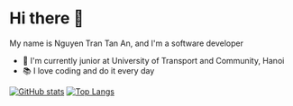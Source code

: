# Hi there :wave:
My name is Nguyen Tran Tan An, and I'm a software developer
- :school: I'm currently junior at University of Transport and Community, Hanoi
- :books: I love coding and do it every day

[![GitHub stats](https://github-readme-stats.vercel.app/api?username=spicy-tomato&count_private=true&line_height=28&show_icons=true&card_width=10&theme=tokyonight)](https://github.com/anuraghazra/github-readme-stats)
[![Top Langs](https://github-readme-stats.vercel.app/api/top-langs/?username=spicy-tomato&hide_title=true&layout=compact&langs_count=10&hide=hack)](https://github.com/anuraghazra/github-readme-stats)
<!--
[![Wakatime stats](https://github-readme-stats.vercel.app/api/wakatime?username=spicy-tomato&langs_count=5&hide=json)](https://github.com/anuraghazra/github-readme-stats) 
-->
